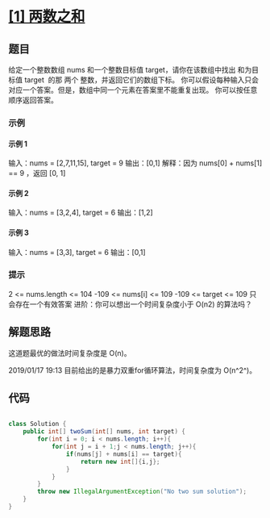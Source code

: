 # [[1] 两数之和](https://leetcode-cn.com/problems/two-sum/)

## 题目

给定一个整数数组 nums 和一个整数目标值 target，请你在该数组中找出 和为目标值 target  的那 两个 整数，并返回它们的数组下标。
你可以假设每种输入只会对应一个答案。但是，数组中同一个元素在答案里不能重复出现。
你可以按任意顺序返回答案。

### 示例

#### 示例 1

输入：nums = [2,7,11,15], target = 9
输出：[0,1]
解释：因为 nums[0] + nums[1] == 9 ，返回 [0, 1] 
#### 示例 2

输入：nums = [3,2,4], target = 6
输出：[1,2]
#### 示例 3

输入：nums = [3,3], target = 6
输出：[0,1]


### 提示

2 <= nums.length <= 104
-109 <= nums[i] <= 109
-109 <= target <= 109
只会存在一个有效答案
进阶：你可以想出一个时间复杂度小于 O(n2) 的算法吗？

## 解题思路

这道题最优的做法时间复杂度是 O(n)。

2019/01/17 19:13
目前给出的是暴力双重for循环算法，时间复杂度为 O(n^2^)。

## 代码

```java

class Solution {
    public int[] twoSum(int[] nums, int target) {
        for(int i = 0; i < nums.length; i++){
            for(int j = i + 1;j < nums.length; j++){
                if(nums[j] + nums[i] == target){
                    return new int[]{i,j};
                }
            }
        }
        throw new IllegalArgumentException("No two sum solution");
    }
}
```

